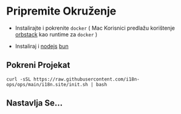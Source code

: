 # Pripremite Okruženje

* Instalirajte i pokrenite `docker` ( Mac Korisnici predlažu korištenje [orbstack](https://orbstack.dev) kao runtime za `docker` )

* Instaliraj i [nodejs](https://nodejs.org/en/download/package-manager) [bun](https://bun.sh/docs/installation)

## Pokreni Projekat

```
curl -sSL https://raw.githubusercontent.com/i18n-ops/ops/main/i18n.site/init.sh | bash
```

## Nastavlja Se…